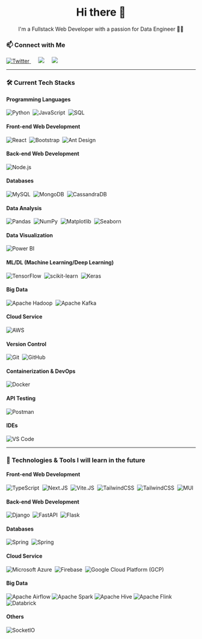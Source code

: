 <h1 align='center'> Hi there 👋</h1>

<p align='center'>
  I'm a Fullstack Web Developer with a passion for Data Engineer 💪🏼
</p>

<h3>📫 Connect with Me</h3>
<p align="left">
  <a href="https://x.com/loi_phanth">
    <img src="https://img.shields.io/badge/twitter-%231DA1F2.svg?&style=for-the-badge&logo=twitter&logoColor=white" alt="Twitter"/>
  </a>&nbsp;&nbsp;&nbsp;&nbsp;
  <a href="https://www.linkedin.com/in/loi-phan-thanh-961387257/"><img src="https://img.shields.io/badge/linkedin-%230077B5.svg?&style=for-the-badge&logo=linkedin&logoColor=white" /></a>&nbsp;&nbsp;&nbsp;&nbsp;
  <a href="mailto:phanthanhloi22112001@gmail.com?subject=[GitHub]%20Source%20"><img src="https://img.shields.io/badge/gmail-%23D14836.svg?&style=for-the-badge&logo=gmail&logoColor=white" /></a>&nbsp;&nbsp;&nbsp;&nbsp;
</p>

<hr/>

<h3>🛠️ Current Tech Stacks </h3>
<p align="left">
  <h4>Programming Languages</h4>
  <img src="https://img.shields.io/badge/Python-3776AB?style=for-the-badge&logo=python&logoColor=white" alt="Python"/>&nbsp;
  <img src="https://img.shields.io/badge/JavaScript-F7DF1E?style=for-the-badge&logo=javascript&logoColor=black" alt="JavaScript"/>&nbsp;
  <img src="https://img.shields.io/badge/SQL-4479A1?style=for-the-badge&logo=mysql&logoColor=white" alt="SQL"/>&nbsp;

  <h4>Front-end Web Development</h4>
  <img src="https://img.shields.io/badge/React-20232A?style=for-the-badge&logo=react&logoColor=61DAFB" alt="React"/>&nbsp;
  <img src="https://img.shields.io/badge/Bootstrap-563D7C?style=for-the-badge&logo=bootstrap&logoColor=white" alt="Bootstrap"/>&nbsp;
  <img src="https://img.shields.io/badge/-AntDesign-%230170FE?style=for-the-badge&logo=ant-design&logoColor=white" alt="Ant Design"/>&nbsp;
  

  <h4>Back-end Web Development</h4>
  <img src="https://img.shields.io/badge/Node.js-339933?style=for-the-badge&logo=nodedotjs&logoColor=white" alt="Node.js"/>&nbsp;

  <h4>Databases</h4>
  <img src="https://img.shields.io/badge/MySQL-4479A1?style=for-the-badge&logo=mysql&logoColor=white" alt="MySQL"/>&nbsp;
  <img src="https://img.shields.io/badge/MongoDB-4EA94B?style=for-the-badge&logo=mongodb&logoColor=white" alt="MongoDB"/>&nbsp;
  <img src="https://img.shields.io/badge/Cassandra-1287B1?style=for-the-badge&logo=apache-cassandra&logoColor=white" alt="CassandraDB"/>&nbsp;

  <h4>Data Analysis</h4>
  <img src="https://img.shields.io/badge/-Pandas-150458?style=for-the-badge&logo=pandas&logoColor=white" alt="Pandas" />&nbsp;
  <img src="https://img.shields.io/badge/-NumPy-013243?style=for-the-badge&logo=numpy&logoColor=white" alt="NumPy" />&nbsp;
  <img src="https://img.shields.io/badge/Matplotlib-%23ffffff.svg?style=for-the-badge&logo=Matplotlib&logoColor=black" alt="Matplotlib" />&nbsp;
  <img src="https://img.shields.io/badge/-Seaborn-2e87f3?style=for-the-badge" alt="Seaborn" />&nbsp;
  </li>

  <h4>Data Visualization</h4>
  <img src="https://img.shields.io/badge/-Power%20BI-F2C811?style=for-the-badge&logo=powerbi&logoColor=black" alt="Power BI" />&nbsp;

  <h4>ML/DL (Machine Learning/Deep Learning)</h4>
  <img src="https://img.shields.io/badge/TensorFlow-FF6F00?style=for-the-badge&logo=tensorflow&logoColor=white" alt="TensorFlow"/>&nbsp;
  <img src="https://img.shields.io/badge/scikit--learn-F7931E?style=for-the-badge&logo=scikit-learn&logoColor=white" alt="scikit-learn"/>&nbsp;
  <img src="https://img.shields.io/badge/Keras-D00000?style=for-the-badge&logo=keras&logoColor=white" alt="Keras"/>&nbsp;

  <h4>Big Data</h4>
  <img src="https://img.shields.io/badge/Apache%20Hadoop-66CCFF?style=for-the-badge&logo=apachehadoop&logoColor=black" alt="Apache Hadoop"/>&nbsp;
  <img src="https://img.shields.io/badge/-Apache%20Kafka-231F20?style=for-the-badge&logo=apachekafka&logoColor=white" alt="Apache Kafka"/>&nbsp;

  <h4>Cloud Service</h4>
  <img src="https://img.shields.io/badge/AWS-%23FF9900.svg?style=for-the-badge&logo=amazon-aws&logoColor=white" alt="AWS" />&nbsp;

  <h4>Version Control</h4>
  <img src="https://img.shields.io/badge/-Git-F05032?style=for-the-badge&logo=git&logoColor=white" alt="Git" />&nbsp;
  <img src="https://img.shields.io/badge/-GitHub-181717?style=for-the-badge&logo=github&logoColor=white" alt="GitHub" />&nbsp;

  <h4>Containerization & DevOps</h4>
  <img src="https://img.shields.io/badge/-Docker-2496ED?style=for-the-badge&logo=docker&logoColor=white" alt="Docker" />&nbsp;

  <h4>API Testing</h4>
  <img src="https://img.shields.io/badge/-Postman-FF6C37?style=for-the-badge&logo=postman&logoColor=white" alt="Postman" />&nbsp;

  <h4>IDEs</h4>
  <img src="https://img.shields.io/badge/-VS%20Code-007ACC?style=for-the-badge&logo=visualstudiocode&logoColor=white" alt="VS Code" />&nbsp;
</p>

<hr/>

<h3>🌱  Technologies & Tools I will learn in the future</h3>
<p >
  <h4>Front-end Web Development</h4>
  <img src="https://img.shields.io/badge/TypeScript-007ACC?style=for-the-badge&logo=typescript&logoColor=white" alt="TypeScript" />&nbsp;
  <img src="https://img.shields.io/badge/next.js-000000?style=for-the-badge&logo=next.js&logoColor=white" alt="Next.JS" />&nbsp;
  <img src="https://img.shields.io/badge/vite-%23646CFF.svg?style=for-the-badge&logo=vite&logoColor=white" alt="Vite.JS" />&nbsp;
  <img src="https://img.shields.io/badge/tailwindcss-%2338B2AC.svg?style=for-the-badge&logo=tailwind-css&logoColor=white" alt="TailwindCSS" />&nbsp;
  <img src="https://img.shields.io/badge/SASS-hotpink.svg?style=for-the-badge&logo=SASS&logoColor=white" alt="TailwindCSS" />&nbsp;
  <img src="https://img.shields.io/badge/MUI-%230081CB.svg?style=for-the-badge&logo=mui&logoColor=white" alt="MUI" />&nbsp;
  

  <h4>Back-end Web Development</h4>
  <img src="https://img.shields.io/badge/django-%23092E20.svg?style=for-the-badge&logo=django&logoColor=white" alt="Django" />&nbsp;
  <img src="https://img.shields.io/badge/FastAPI-005571?style=for-the-badge&logo=fastapi" alt="FastAPI" />&nbsp;
  <img src="https://img.shields.io/badge/flask-%23000.svg?style=for-the-badge&logo=flask&logoColor=white" alt="Flask" />&nbsp;

  <h4>Databases</h4>
  <img src="https://img.shields.io/badge/PostgreSQL-316192?style=for-the-badge&logo=postgresql&logoColor=white" alt="Spring" />&nbsp;
  <img src="https://img.shields.io/badge/PostgreSQL-316192?style=for-the-badge&logo=postgresql&logoColor=white" alt="Spring" />&nbsp;

  <h4>Cloud Service</h4>
  <img src="https://img.shields.io/badge/azure-%230072C6.svg?style=for-the-badge&logo=microsoftazure&logoColor=white" alt="Microsoft Azure" />&nbsp;
  <img src="https://img.shields.io/badge/firebase-%23039BE5.svg?style=for-the-badge&logo=firebase" alt="Firebase" />&nbsp;
  <img src="https://img.shields.io/badge/GoogleCloud-%234285F4.svg?style=for-the-badge&logo=google-cloud&logoColor=white" alt="Google Cloud Platform (GCP)" />&nbsp;
  
  <h4>Big Data</h4>
  <img src="https://img.shields.io/badge/-Apache%20Airflow-017CEE?style=for-the-badge&logo=apacheairflow&logoColor=white" alt="Apache Airflow" />
  <img src="https://img.shields.io/badge/-Apache%20Spark-E25A1C?style=for-the-badge&logo=apachespark&logoColor=white" alt="Apache Spark" />
  <img src="https://img.shields.io/badge/-Apache%20Hive-F0D68C?style=for-the-badge&logo=apachehive&logoColor=white" alt="Apache Hive" />
  <img src="https://img.shields.io/badge/-Apache%20Flink-339?style=for-the-badge&logo=apacheflink&logoColor=white" alt="Apache Flink" />
  <img src="https://img.shields.io/badge/-Databricks-FF5A3C?style=for-the-badge&logo=databricks&logoColor=white" alt="Databrick" />

  <h4>Others</h4>
  <img src="https://img.shields.io/badge/Socket.io-black?style=for-the-badge&logo=socket.io&badgeColor=010101" alt="SocketIO" />&nbsp;
</p>
